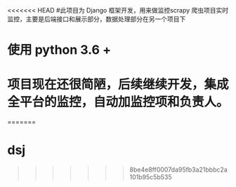 <<<<<<< HEAD
#此项目为 Django 框架开发，用来做监控scrapy 爬虫项目实时监控，主要是后端接口和展示部分，数据处理部分在另一个项目下
# 使用 python 3.6 +
# 项目现在还很简陋，后续继续开发，集成全平台的监控，自动加监控项和负责人。
=======
# dsj
>>>>>>> 8be4e8ff0007da95fb3a21bbbc2a101b95c5b535
